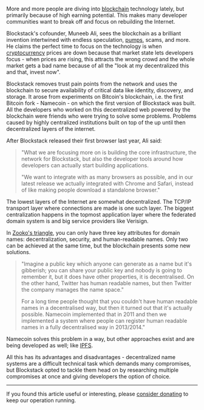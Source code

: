 More and more people are diving into [blockchain][bc] technology lately, but primarily because of high earning potential. This makes many developer communities want to break off and focus on rebuilding the Internet.

Blockstack's cofounder, Muneeb Ali, sees the blockchain as a brilliant invention intertwined with endless speculation, [pumps][pump], scams, and more. He claims the perfect time to focus on the technology is when [cryptocurrency][cc] prices are down because that market state lets developers focus - when prices are rising, this attracts the wrong crowd and the whole market gets a bad name because of all the "look at my decentralized this and that, invest now".

Blockstack removes trust pain points from the network and uses the blockchain to secure availability of critical data like identity, discovery, and storage. It arose from experiments on Bitcoin's blockchain, i.e. the first Bitcoin fork - Namecoin - on which the first version of Blockstack was built. All the developers who worked on this decentralized web powered by the blockchain were friends who were trying to solve some problems. Problems caused by highly centralized institutions built on top of the up until then decentralized layers of the internet.

After Blockstack released their first browser last year, Ali said:

> "What we are focusing more on is building the core infrastructure, the network for Blockstack, but also the developer tools around how developers can actually start building applications.
> 
> "We want to integrate with as many browsers as possible, and in our latest release we actually integrated with Chrome and Safari, instead of like making people download a standalone browser."

The lowest layers of the Internet are somewhat decentralized. The TCP/IP transport layer where connections are made is one such layer. The biggest centralization happens in the topmost application layer where the federated domain system is and big service providers like Verisign.

In [Zooko's triangle](http://www.aaronsw.com/weblog/squarezooko), you can only have three key attributes for domain names: decentralization, security, and human-readable names. Only two can be achieved at the same time, but the blockchain presents some new solutions.

> "Imagine a public key which anyone can generate as a name but it's gibberish; you can share your public key and nobody is going to remember it, but it does have other properties, it is decentralised. On the other hand, Twitter has human readable names, but then Twitter the company manages the name space."
> 
> For a long time people thought that you couldn't have human readable names in a decentralised way, but then it turned out that it's actually possible. Namecoin implemented that in 2011 and then we implemented a system where people can register human readable names in a fully decentralised way in 2013/2014."

Namecoin solves this problem in a way, but other approaches exist and are being developed as well; like [IPFS].

All this has its advantages and disadvantages - decentralized name systems are a difficult technical task which demands many compromises, but Blockstack opted to tackle them head on by researching multiple compromises at once and giving developers the option of choice.

---

If you found this article useful or interesting, please [consider donating][donate] to keep our operation running.

[donate]: https://bitfalls.com/donate

[donate]: https://bitfalls.com/hr/donate
 [cc]: https://bitfalls.com/hr/2017/08/20/cryptocurrency/
 [bc]: https://bitfalls.com/hr/2017/08/20/blockchain-explained-blockchain-works/
 [pump]: https://bitfalls.com/hr/2018/01/12/anatomy-pump-dump-group/
 [ipfs]: https://bitfalls.com/2017/10/29/ipfs-just-take-internet-back/
